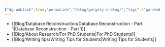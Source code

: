 ```yaml
---
{"dg-publish":true,"permalink":"/blog/gergely-s-blog/","tags":["gardenEntry"],"created":"2025-01-02T22:42:23.627+01:00","updated":"2025-01-03T01:15:20.437+01:00"}
---
```


- [[Blog/Database Reconstruction/Database Reconstruction - Part 1\|Database Reconstruction - Part 1]]
- [[Blog/About Research/For PhD Students\|For PhD Students]]  
- [[Blog/Writing tips/Writing Tips for Students\|Writing Tips for Students]]
